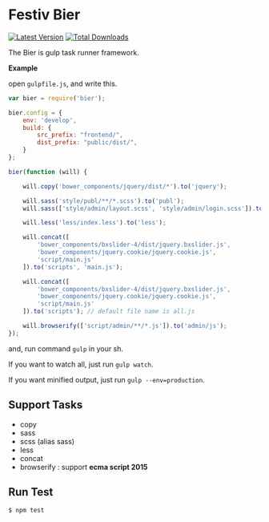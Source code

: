 Festiv Bier
===

[![Latest Version](https://img.shields.io/npm/v/bier.svg)](http://npmjs.com/bier)
[![Total Downloads](https://img.shields.io/npm/dt/bier.svg)](http://npmjs.com/bier)

The Bier is gulp task runner framework.

**Example**

open `gulpfile.js`, and write this.

```js
var bier = require('bier');

bier.config = {
    env: 'develop',
    build: {
        src_prefix: "frontend/",
        dist_prefix: "public/dist/",
    }
};

bier(function (will) {

    will.copy('bower_components/jquery/dist/*').to('jquery');

    will.sass('style/publ/**/*.scss').to('publ');
    will.sass(['style/admin/layout.scss', 'style/admin/login.scss']).to('admin/css');

	will.less('less/index.less').to('less');

    will.concat([
        'bower_components/bxslider-4/dist/jquery.bxslider.js',
        'bower_components/jquery.cookie/jquery.cookie.js',
        'script/main.js'
    ]).to('scripts', 'main.js');

    will.concat([
        'bower_components/bxslider-4/dist/jquery.bxslider.js',
        'bower_components/jquery.cookie/jquery.cookie.js',
        'script/main.js'
    ]).to('scripts'); // default file name is all.js

    will.browserify(['script/admin/**/*.js']).to('admin/js');
});
```

and, run command `gulp` in your sh. 

If you want to watch all, just run `gulp watch`.

If you want minified output, just run `gulp --env=production`.

## Support Tasks

- copy
- sass
- scss (alias sass)
- less
- concat
- browserify : support **ecma script 2015**

## Run Test

```bash
$ npm test
```
